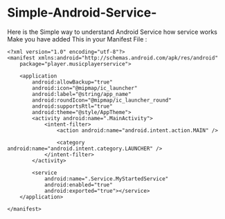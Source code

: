 # Simple-Android-Service-
Here is the Simple way to understand Android Service how service works 
Make you have added This in your Manifest File :

    <?xml version="1.0" encoding="utf-8"?>
    <manifest xmlns:android="http://schemas.android.com/apk/res/android"
        package="player.musicplayerservice">

        <application
            android:allowBackup="true"
            android:icon="@mipmap/ic_launcher"
            android:label="@string/app_name"
            android:roundIcon="@mipmap/ic_launcher_round"
            android:supportsRtl="true"
            android:theme="@style/AppTheme">
            <activity android:name=".MainActivity">
                <intent-filter>
                    <action android:name="android.intent.action.MAIN" />

                    <category android:name="android.intent.category.LAUNCHER" />
                </intent-filter>
            </activity>

            <service
                android:name=".Service.MyStartedService"
                android:enabled="true"
                android:exported="true"></service>
        </application>

    </manifest>
